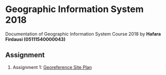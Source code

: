 # Geographic Information System 2018 
Documentation of Geographic Information System Course 2018 by **Hafara Firdausi (05111540000043)**

## Assignment
1. Assignment 1: [Georeference Site Plan](/georeference-site-plan)
